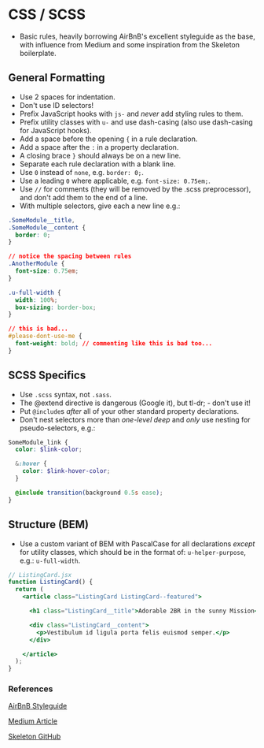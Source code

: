 # CSS / SCSS

- Basic rules, heavily borrowing AirBnB's excellent styleguide as the base, with influence from Medium and some inspiration from the Skeleton boilerplate.

## General Formatting
- Use 2 spaces for indentation.
- Don't use ID selectors!
- Prefix JavaScript hooks with `js-` and _never_ add styling rules to them.
- Prefix utility classes with `u-` and use dash-casing (also use dash-casing for JavaScript hooks).
- Add a space before the opening `{` in a rule declaration.
- Add a space after the `:` in a property declaration.
- A closing brace `}` should always be on a new line.
- Separate each rule declaration with a blank line.
- Use `0` instead of `none`, e.g. `border: 0;`.
- Use a leading `0` where applicable, e.g. `font-size: 0.75em;`.
- Use `//` for comments (they will be removed by the .scss preprocessor), and don't add them to the end of a line.
- With multiple selectors, give each a new line e.g.:
```css
.SomeModule__title,
.SomeModule__content {
  border: 0;
}

// notice the spacing between rules
.AnotherModule {
  font-size: 0.75em;
}

.u-full-width {
  width: 100%;
  box-sizing: border-box;
}

// this is bad...
#please-dont-use-me {
  font-weight: bold; // commenting like this is bad too...
}
```

## SCSS Specifics
- Use `.scss` syntax, not `.sass`.
- The @extend directive is dangerous (Google it), but tl-dr; - don't use it!
- Put `@include`s _after_ all of your other standard property declarations.
- Don't nest selectors more than *one-level deep* and _only_ use nesting for pseudo-selectors, e.g.:
```scss
SomeModule_link {
  color: $link-color;

  &:hover {
    color: $link-hover-color;
  }

  @include transition(background 0.5s ease);
}
```

## Structure (BEM)
- Use a custom variant of BEM with PascalCase for all declarations _except_ for utility classes, which should be in the format of: `u-helper-purpose`, e.g.: `u-full-width`.
```jsx
// ListingCard.jsx
function ListingCard() {
  return (
    <article class="ListingCard ListingCard--featured">

      <h1 class="ListingCard__title">Adorable 2BR in the sunny Mission</h1>

      <div class="ListingCard__content">
        <p>Vestibulum id ligula porta felis euismod semper.</p>
      </div>

    </article>
  );
}
```


### References
[AirBnB Styleguide](https://github.com/airbnb/css)

[Medium Article](https://medium.com/@fat/mediums-css-is-actually-pretty-fucking-good-b8e2a6c78b06)

[Skeleton GitHub](https://github.com/dhg/Skeleton)